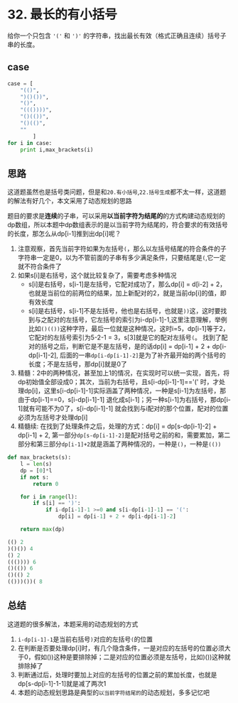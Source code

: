 # 32. 最长的有小括号

给你一个只包含 `'('` 和 `')'` 的字符串，找出最长有效（格式正确且连续）括号子串的长度。

## case

```python
case = [
    "(()",
    ")()())",
    "()",
    "((())))",
    "()(())",
    "()(()",
    ""
        ]
for i in case:
    print i,max_brackets(i)
```



## 思路

这道题虽然也是括号类问题，但是和`20.有小括号`,`22.括号生成`都不太一样，这道题的解法有好几个，本文采用了动态规划的思路

题目的要求是**连续**的子串，可以采用**以当前字符为结尾的**的方式构建动态规划的dp数组，所以本题中dp数组表示的是以当前字符为结尾的，符合要求的有效括号的长度，那怎么从dp[i-1]推到出dp[i]呢？

1. 注意观察，首先当前字符如果为左括号`(`，那么以左括号结尾的符合条件的子字符串一定是0，以为不管前面的子串有多少满足条件，只要结尾是`(`,它一定就不符合条件了
2. 如果s[i]是右括号，这个就比较复杂了，需要考虑多种情况
   * s[i]是右括号，s[i-1]是左括号，它配对成功了，那么dp[i] = d[i-2] + 2，也就是当前位的前两位的结果，加上新配对的2，就是当前dp[i]的值，即有效长度
   * s[i]是右括号，s[i-1]不是左括号，他也是右括号，也就是`))`这，这时要找到与之配对的左括号，它左括号的索引为i-dp[i-1]-1,这里注意理解，举例比如`()(())`这种字符，最后一位就是这种情况，这时i=5，dp[i-1]等于2，它配对的左括号索引为5-2-1 = 3，s[3]就是它的配对左括号`(`。 找到了配对的括号之后，判断它是不是左括号，是的话dp[i] = dp[i-1] + 2 + dp[i-dp[i-1]-2], 后面的一串`dp[i-dp[i-1]-2]`是为了补齐最开始的两个括号的长度；不是左括号，那dp[i]就是0了
3. 精髓：2中的两种情况，甚至加上1的情况，在实现时可以统一实现，首先，将dp初始值全部设成0；其次，当前为右括号，且s[i-dp[i-1]-1]=='(' 时，才处理dp[i]，这里s[i-dp[i-1]-1]实际涵盖了两种情况，一种是s[i-1]为左括号，那由于dp[i-1]==0，s[i-dp[i-1]-1] 退化成s[i-1]；另一种s[i-1]为右括号，那dp[i-1]就有可能不为0了，s[i-dp[i-1]-1] 就会找到与i配对的那个位置，配对的位置必须为左括号才处理dp[i]
4. 精髓续: 在找到了处理条件之后，处理的方式：dp[i] = dp[s-dp[i-1]-2] + dp[i-1] + 2, 第一部分` dp[s-dp[i-1]-2] `是配对括号之前的和，需要累加，第二部分和第三部分`dp[i-1]+2`就是涵盖了两种情况的，一种是`()`，一种是`(())`

```python
def max_brackets(s):
    l = len(s)
    dp = [0]*l
    if not s:
        return 0

    for i in range(l):
        if s[i] == ')':
            if i-dp[i-1]-1 >=0 and s[i-dp[i-1]-1] == '(':
                dp[i] = dp[i-1] + 2 + dp[i-dp[i-1]-2]

    return max(dp)
```

```python
(() 2
)()()) 4
() 2
((()))) 6
()(()) 6
()(() 2
(()))())( 8
```



## 总结

这道题的很多解法，本题采用的动态规划的方式

1. `i-dp[i-1]-1`是当前右括号`)`对应的左括号`(`的位置
2. 在判断是否要处理dp[i]时，有几个隐含条件，一是对应的左括号的位置必须大于0，假如())这种是要排除掉；二是对应的位置必须是左括号，比如)())这种就排除掉了
3. 判断通过后，处理时要加上对应的左括号的位置之前的累加长度，也就是dp[s-dp[i-1]-1-1]就是减了两次1
4. 本题的动态规划思路是典型的`以当前字符结尾的`的动态规划，多多记忆吧